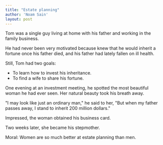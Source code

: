 ```yaml
---
title: "Estate planning"
author: 'Noam Sain'
layout: post
---
```


Tom was a single guy living at home with his father and working in the family business.

He had never been very motivated because knew that he would inherit a fortune once his father died, and his father had lately fallen on ill health.

Still, Tom had two goals:

- To learn how to invest his inheritance.
- To find a wife to share his fortune.

One evening at an investment meeting, he spotted the most beautiful woman he had ever seen. Her natural beauty took his breath away.

"I may look like just an ordinary man," he said to her, "But when my father passes away, I stand to inherit 200 million dollars."

Impressed, the woman obtained his business card.

Two weeks later, she became his stepmother.

Moral: Women are so much better at estate planning than men.